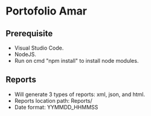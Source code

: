 # Portofolio Amar

## Prerequisite

- Visual Studio Code.
- NodeJS.
- Run on cmd "npm install" to install node modules.

## Reports

- Will generate 3 types of reports: xml, json, and html.
- Reports location path: Reports/
- Date format: YYMMDD_HHMMSS
